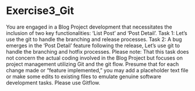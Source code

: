 # Exercise3_Git
You are engaged in a Blog Project development that necessitates the inclusion of two key functionalities: ‘List Post’ and ‘Post Detail’.
Task 1: Let’s use the git to handle the branching and release processes.
Task 2: A bug emerges in the ‘Post Detail’ feature following the release, Let’s use git to handle the branching and hotfix processes.
Please note:
That this task does not concern the actual coding involved in the Blog Project but focuses on project management utilizing Git and the git flow. Presume that for each change made or “feature implemented,” you may add a placeholder text file or make some edits to existing files to emulate genuine software development tasks.
Please use Gitflow.
